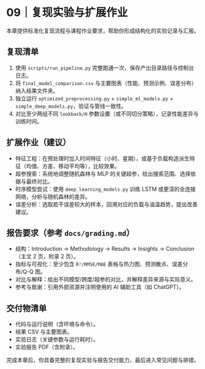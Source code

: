 # 09｜复现实验与扩展作业

本章提供标准化复现流程与课程作业要求，帮助你形成结构化的实验记录与汇报。

## 复现清单
1. 使用 `scripts/run_pipeline.py` 完整跑通一次，保存产出目录路径与控制台日志。
2. 将 `final_model_comparison.csv` 与主要图表（性能、预测示例、误差分布）纳入结果文件夹。
3. 独立运行 `optimized_preprocessing.py` + `simple_ml_models.py` + `simple_deep_models.py`，验证与管线一致性。
4. 对比至少两组不同 `lookback/H` 参数设置（或不同切分策略），记录性能差异与训练时间。

## 扩展作业（建议）
- 特征工程：在预处理时加入时间特征（小时、星期），或基于负载构造派生特征（均值、方差、移动平均等），比较效果。
- 超参搜索：系统地调整随机森林与 MLP 的关键超参，给出搜索范围、选择依据与最终对比。
- 时序模型尝试：使用 `deep_learning_models.py` 训练 LSTM 或更深的全连接网络，分析与随机森林的差异。
- 误差分析：选取若干误差较大的样本，回溯对应的负载与油温趋势，提出改善建议。

## 报告要求（参考 `docs/grading.md`）
- 结构：Introduction → Methodology → Results → Insights → Conclusion（主文 2 页，附录 2 页）。
- 指标与可视化：至少包含 `R²/RMSE/MAE` 表格与热力图、预测散点、误差分布/Q-Q 图。
- 对比与解释：给出不同模型/跨度/超参的对比，并解释差异来源与实际意义。
- 参考与致谢：引用外部资源并注明使用的 AI 辅助工具（如 ChatGPT）。

## 交付物清单
- 代码与运行说明（含环境与命令）。
- 结果 CSV 与主要图表。
- 实验日志（关键参数与运行耗时）。
- 实验报告 PDF（含附录）。

完成本章后，你具备完整的复现实验与报告交付能力，最后进入常见问题与排错。